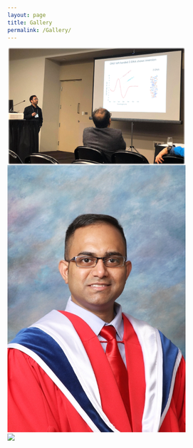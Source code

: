 ```yaml
---
layout: page
title: Gallery
permalink: /Gallery/
---
```

<div><img src="/images/Edmonton1.png" width="400" align="left"/></div> <div><img src="/images/Prince_Conv1.jpg" width="400" align="centre"/></div> 

<div><img src="/images/Volcano1.png" width="400" align="left"/>

